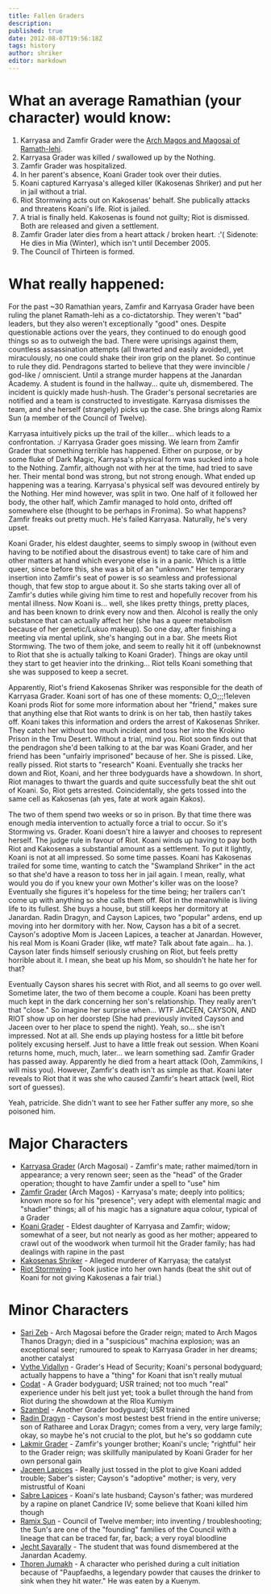 ```yaml
---
title: Fallen Graders
description:
published: true
date: 2012-08-07T19:56:18Z
tags: history
author: shriker
editor: markdown
---
```


What an average Ramathian (your character) would know:
======================================================

1.  Karryasa and Zamfir Grader were the [Arch Magos and Magosai of Ramath-lehi](/Government "wikilink").
2.  Karryasa Grader was killed / swallowed up by the Nothing.
3.  Zamfir Grader was hospitalized.
4.  In her parent's absence, Koani Grader took over their duties.
5.  Koani captured Karryasa's alleged killer (Kakosenas Shriker) and put her in jail without a trial.
6.  Riot Stormwing acts out on Kakosenas' behalf. She publically attacks and threatens Koani's life. Riot is jailed.
7.  A trial is finally held. Kakosenas is found not guilty; Riot is dismissed. Both are released and given a settlement.
8.  Zamfir Grader later dies from a heart attack / broken heart. :'( Sidenote: He dies in Mia (Winter), which isn't until December 2005.
9.  The Council of Thirteen is formed.

What really happened:
=====================

For the past \~30 Ramathian years, Zamfir and Karryasa Grader have been ruling the planet Ramath-lehi as a co-dictatorship. They weren't "bad" leaders, but they also weren't exceptionally "good" ones. Despite questionable actions over the years, they continued to do enough good things so as to outweigh the bad. There were uprisings against them, countless assassination attempts (all thwarted and easily avoided), yet miraculously, no one could shake their iron grip on the planet. So continue to rule they did. Pendragons started to believe that they were invincible / god-like / omniscient. Until a strange murder happens at the Janardan Academy. A student is found in the hallway... quite uh, dismembered. The incident is quickly made hush-hush. The Grader's personal secretaries are notified and a team is constructed to investigate. Karryasa dismisses the team, and she herself (strangely) picks up the case. She brings along Ramix Sun (a member of the Council of Twelve).

Karryasa intuitively picks up the trail of the killer... which leads to a confrontation. :/ Karryasa Grader goes missing. We learn from Zamfir Grader that something terrible has happened. Either on purpose, or by some fluke of Dark Magic, Karryasa's physical form was sucked into a hole to the Nothing. Zamfir, although not with her at the time, had tried to save her. Their mental bond was strong, but not strong enough. What ended up happening was a tearing. Karryasa's physical self was devoured entirely by the Nothing. Her mind however, was split in two. One half of it followed her body, the other half, which Zamfir managed to hold onto, drifted off somewhere else (thought to be perhaps in Fronima). So what happens? Zamfir freaks out pretty much. He's failed Karryasa. Naturally, he's very upset.

Koani Grader, his eldest daughter, seems to simply swoop in (without even having to be notified about the disastrous event) to take care of him and other matters at hand which everyone else is in a panic. Which is a little queer, since before this, she was a bit of an "unknown." Her temporary insertion into Zamfir's seat of power is so seamless and professional though, that few stop to argue about it. So she starts taking over all of Zamfir's duties while giving him time to rest and hopefully recover from his mental illness. Now Koani is... well, she likes pretty things, pretty places, and has been known to drink every now and then. Alcohol is really the only substance that can actually affect her (she has a queer metabolism because of her genetic/Lukuo makeup). So one day, after finishing a meeting via mental uplink, she's hanging out in a bar. She meets Riot Stormwing. The two of them joke, and seem to really hit it off (unbeknownst to Riot that she is actually talking to Koani Grader). Things are okay until they start to get heavier into the drinking... Riot tells Koani something that she was supposed to keep a secret.

Apparently, Riot's friend Kakosenas Shriker was responsible for the death of Karryasa Grader. Koani sort of has one of these moments: O_O;;;!1eleven Koani prods Riot for some more information about her "friend," makes sure that anything else that Riot wants to drink is on her tab, then hastily takes off. Koani takes this information and orders the arrest of Kakosenas Shriker. They catch her without too much incident and toss her into the Krokino Prison in the Tmu Desert. Without a trial, mind you. Riot soon finds out that the pendragon she'd been talking to at the bar was Koani Grader, and her friend has been "unfairly imprisoned" because of her. She is pissed. Like, really pissed. Riot starts to "research" Koani. Eventually she tracks her down and Riot, Koani, and her three bodyguards have a showdown. In short, Riot manages to thwart the guards and quite successfully beat the shit out of Koani. So, Riot gets arrested. Coincidentally, she gets tossed into the same cell as Kakosenas (ah yes, fate at work again Kakos).

The two of them spend two weeks or so in prison. By that time there was enough media intervention to actually force a trial to occur. So it's Stormwing vs. Grader. Koani doesn't hire a lawyer and chooses to represent herself. The judge rule in favour of Riot. Koani winds up having to pay both Riot and Kakosenas a substantial amount as a settlement. To put it lightly, Koani is not at all impressed. So some time passes. Koani has Kakosenas trailed for some time, wanting to catch the "Swampland Shriker" in the act so that she'd have a reason to toss her in jail again. I mean, really, what would you do if you knew your own Mother's killer was on the loose? Eventually she figures it's hopeless for the time being; her trailers can't come up with anything so she calls them off. Riot in the meanwhile is living life to its fullest. She buys a house, but still keeps her dormitory at Janardan. Radin Dragyn, and Cayson Lapices, two "popular" ardens, end up moving into her dormitory with her. Now, Cayson has a bit of a secret. Cayson's adoptive Mom is Jaceen Lapices, a teacher at Janardan. However, his real Mom is Koani Grader (like, wtf mate? Talk about fate again... ha. ). Cayson later finds himself seriously crushing on Riot, but feels pretty horrible about it. I mean, she beat up his Mom, so shouldn't he hate her for that?

Eventually Cayson shares his secret with Riot, and all seems to go over well. Sometime later, the two of them become a couple. Koani has been pretty much kept in the dark concerning her son's relationship. They really aren't that "close." So imagine her surprise when... WTF JACEEN, CAYSON, AND RIOT show up on her doorstep (She had previously invited Cayson and Jaceen over to her place to spend the night). Yeah, so... she isn't impressed. Not at all. She ends up playing hostess for a little bit before politely excusing herself. Just to have a little freak out session. When Koani returns home, much, much, later... we learn something sad. Zamfir Grader has passed away. Apparently he died from a heart attack (Ooh, Zammikins, I will miss you). However, Zamfir's death isn't as simple as that. Koani later reveals to Riot that it was she who caused Zamfir's heart attack (well, Riot sort of guesses).

Yeah, patricide. She didn't want to see her Father suffer any more, so she poisoned him.

Major Characters
================

-   [Karryasa Grader](/Karryasa_Grader "wikilink") (Arch Magosai) - Zamfir's mate; rather maimed/torn in appearance; a very renown seer; seen as the "head" of the Grader operation; thought to have Zamfir under a spell to "use" him
-   [Zamfir Grader](/Zamfir_Grader "wikilink") (Arch Magos) - Karryasa's mate; deeply into politics; known more so for his "presence"; very adept with elemental magic and "shadier" things; all of his magic has a signature aqua colour, typical of a Grader
-   [Koani Grader](/Koani_Grader "wikilink") - Eldest daughter of Karryasa and Zamfir; widow; somewhat of a seer, but not nearly as good as her mother; appeared to crawl out of the woodwork when turmoil hit the Grader family; has had dealings with rapine in the past
-   [Kakosenas Shriker](/Kakosenas_Shriker "wikilink") - Alleged murderer of Karryasa; the catalyst
-   [Riot Stormwing](/Riot_Stormwing "wikilink") - Took justice into her own hands (beat the shit out of Koani for not giving Kakosenas a fair trial.)

Minor Characters
================

-   [Sari Zeb](/Sari_Zeb "wikilink") - Arch Magosai before the Grader reign; mated to Arch Magos Thanos Dragyn; died in a "suspicious" machina explosion; was an exceptional seer; rumoured to speak to Karryasa Grader in her dreams; another catalyst
-   [Vythe Vidallyn](/Vythe_Vidallyn "wikilink") - Grader's Head of Security; Koani's personal bodyguard; actually happens to have a "thing" for Koani that isn't really mutual
-   [Codat](/Codat "wikilink") - A Grader bodyguard; USR trained; not too much "real" experience under his belt just yet; took a bullet through the hand from Riot during the showdown at the Rloa Kumiym
-   [Szambel](/Szambel "wikilink") - Another Grader bodyguard; USR trained
-   [Radin Dragyn](/Radin_Dragyn "wikilink") - Cayson's most bestest best friend in the entire universe; son of Ratharee and Lorax Dragyn; comes from a very, very large family; okay, so maybe he's not crucial to the plot, but he's so goddamn cute
-   [Lakmir Grader](/Lakmir_Grader "wikilink") - Zamfir's younger brother; Koani's uncle; "rightful" heir to the Grader reign; was skillfully manipulated by Koani Grader for her own personal gain
-   [Jaceen Lapices](/Jaceen_Lapices "wikilink") - Really just tossed in the plot to give Koani added trouble; Saber's sister; Cayson's "adoptive" mother; is very, very mistrustful of Koani
-   [Sabre Lapices](/Sabre_Lapices "wikilink") - Koani's late husband; Cayson's father; was murdered by a rapine on planet Candrice IV; some believe that Koani killed him though
-   [Ramix Sun](/Ramix_Sun "wikilink") - Council of Twelve member; into inventing / troubleshooting; the Sun's are one of the "founding" families of the Council with a lineage that can be traced far, far, back; a very royal bloodline
-   [Jecht Savarally](/Jecht_Savarally "wikilink") - The student that was found dismembered at the Janardan Academy.
-   [Thoren Jumakh](/Thoren_Jumakh "wikilink") - A character who perished during a cult initiation because of "Paupfaedhs, a legendary powder that causes the drinker to sink when they hit water." He was eaten by a Kuenym.
